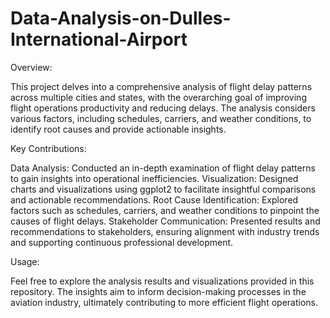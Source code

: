 # Data-Analysis-on-Dulles-International-Airport
Overview:

This project delves into a comprehensive analysis of flight delay patterns across multiple cities and states, with the overarching goal of improving flight operations productivity and reducing delays. The analysis considers various factors, including schedules, carriers, and weather conditions, to identify root causes and provide actionable insights.

Key Contributions:

Data Analysis: Conducted an in-depth examination of flight delay patterns to gain insights into operational inefficiencies.
Visualization: Designed charts and visualizations using ggplot2 to facilitate insightful comparisons and actionable recommendations.
Root Cause Identification: Explored factors such as schedules, carriers, and weather conditions to pinpoint the causes of flight delays.
Stakeholder Communication: Presented results and recommendations to stakeholders, ensuring alignment with industry trends and supporting continuous professional development.

Usage: 

Feel free to explore the analysis results and visualizations provided in this repository. The insights aim to inform decision-making processes in the aviation industry, ultimately contributing to more efficient flight operations.
